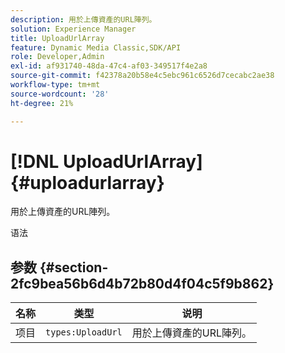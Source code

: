 ```yaml
---
description: 用於上傳資產的URL陣列。
solution: Experience Manager
title: UploadUrlArray
feature: Dynamic Media Classic,SDK/API
role: Developer,Admin
exl-id: af931740-48da-47c4-af03-349517f4e2a8
source-git-commit: f42378a20b58e4c5ebc961c6526d7cecabc2ae38
workflow-type: tm+mt
source-wordcount: '28'
ht-degree: 21%

---
```


# [!DNL UploadUrlArray]{#uploadurlarray}

用於上傳資產的URL陣列。

语法

## 参数 {#section-2fc9bea56b6d4b72b80d4f04c5f9b862}

| 名称 | 类型 | 说明 |
|---|---|---|
| 项目 | `types:UploadUrl` | 用於上傳資產的URL陣列。 |
